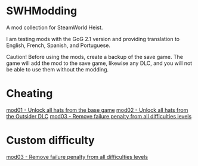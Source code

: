 # SWHModding

A mod collection for SteamWorld Heist.

I am testing mods with the GoG 2.1 version and providing translation to English, French, Spanish, and Portuguese.

Caution! Before using the mods, create a backup of the save game. The game will add the mod to the save game, likewise any DLC, and you will not be able to use them without the modding.

# Cheating

[mod01 - Unlock all hats from the base game](mod01)
[mod02 - Unlock all hats from the Outsider DLC](mod02)
[mod03 - Remove failure penalty from all difficulties levels](mod03)

# Custom difficulty

[mod03 - Remove failure penalty from all difficulties levels](mod03)
